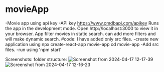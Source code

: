 # movieApp
-Movie app using api key -API key https://www.omdbapi.com/apikey
Runs the app in the development mode.
Open http://localhost:3000 to view it in your browser.
App filter movies in static search.
can add more filters and will make dynamic search.
#code:
I have added only src files.
-create new application using 
    npx create-react-app movie-app
    cd movie-app
-Add src files.
-run using 'npm start'

Screenshots:
folder structure:
![Screenshot from 2024-04-17 12-17-39](https://github.com/jithavasudev/movieApp/assets/47621828/c0496054-782d-43e0-8c02-a111edaf586e)
![Screenshot from 2024-04-17 12-16-23](https://github.com/jithavasudev/movieApp/assets/47621828/bc3c2ae7-a4d1-4754-9da8-7725043aaf07)

